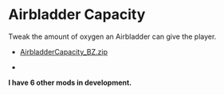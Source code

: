 # Airbladder Capacity
Tweak the amount of oxygen an Airbladder can give the player.

- [AirbladderCapacity_BZ.zip]()


-

**I have 6 other mods in development.**
